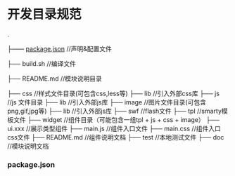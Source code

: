 开发目录规范
==========

.

├—— [package.json](#packagejson)    //声明&配置文件

├── build.sh        //编译文件

├── README.md       //模块说明目录

├── css             //样式文件目录(可包含css,less等)
    ├── lib             //引入外部css库
├── js              //js 文件目录
    ├── lib            //引入外部js库
├── image           //图片文件目录(可包含png,gif,jpg等)
    ├── lib             //引入外部js库
├── swf             //flash文件
├── tpl             //smarty模板文件
├── widget          //组件目录（可能包含一组tpl + js + css + image）
    ├── ui.xxx          //展示类型组件
        ├── main.js         //组件入口文件
        ├── main.css        //组件入口css文件
        ├── README.md       //组件说明文档
├── test  //本地测试文件
├── doc  //模块说明文档


### package.json
